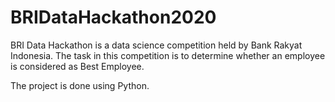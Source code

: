 # BRIDataHackathon2020

BRI Data Hackathon is a data science competition held by Bank Rakyat Indonesia. The task in this competition is to determine whether an employee is considered as Best Employee. 

The project is done using Python.
